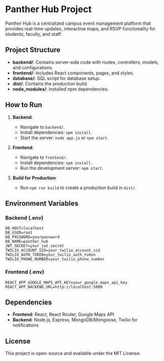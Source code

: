 # Panther Hub Project

Panther Hub is a centralized campus event management platform that provides real-time updates, interactive maps, and RSVP functionality for students, faculty, and staff.

## Project Structure

- **backend/**: Contains server-side code with routes, controllers, models, and configurations.
- **frontend/**: Includes React components, pages, and styles.
- **database/**: SQL script for database setup.
- **dist/**: Contains the production build.
- **node_modules/**: Installed npm dependencies.

## How to Run

1. **Backend**:
   - Navigate to `backend/`.
   - Install dependencies: `npm install`.
   - Start the server: `node app.js` or `npm start`.

2. **Frontend**:
   - Navigate to `frontend/`.
   - Install dependencies: `npm install`.
   - Run the development server: `npm start`.

3. **Build for Production**:
   - Run `npm run build` to create a production build in `dist/`.

## Environment Variables

### Backend (.env)
```
DB_HOST=localhost
DB_USER=root
DB_PASSWORD=yourpassword
DB_NAME=panther_hub
JWT_SECRET=your_jwt_secret
TWILIO_ACCOUNT_SID=your_twilio_account_sid
TWILIO_AUTH_TOKEN=your_twilio_auth_token
TWILIO_PHONE_NUMBER=your_twilio_phone_number
```

### Frontend (.env)
```
REACT_APP_GOOGLE_MAPS_API_KEY=your_google_maps_api_key
REACT_APP_BACKEND_URL=http://localhost:5000
```

## Dependencies

- **Frontend**: React, React Router, Google Maps API
- **Backend**: Node.js, Express, MongoDB/Mongoose, Twilio for notifications

## License
This project is open-source and available under the MIT License.
